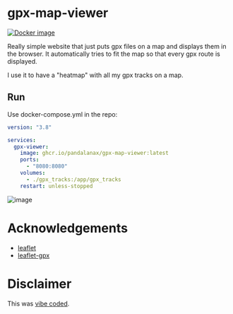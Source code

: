 # gpx-map-viewer
[![Docker image](https://github.com/pandalanax/gpx-map-viewer/actions/workflows/publish_docker.yml/badge.svg)](https://github.com/pandalanax/gpx-map-viewer/actions/workflows/publish_docker.yml)

Really simple website that just puts gpx files on a map and displays them in the browser.
It automatically tries to fit the map so that every gpx route is displayed.

I use it to have a "heatmap" with all my gpx tracks on a map.

## Run
Use docker-compose.yml in the repo:
```yml
version: "3.8"

services:
  gpx-viewer:
    image: ghcr.io/pandalanax/gpx-map-viewer:latest
    ports:
      - "8080:8080"
    volumes:
      - ./gpx_tracks:/app/gpx_tracks
    restart: unless-stopped
```


![image](https://github.com/user-attachments/assets/4933987c-a0b5-447b-857c-e4868e8cbfd2)

# Acknowledgements

- [leaflet](https://github.com/Leaflet/Leaflet)
- [leaflet-gpx](https://github.com/mpetazzoni/leaflet-gpx)

# Disclaimer
This was [vibe coded](https://en.wikipedia.org/wiki/Vibe_coding).
